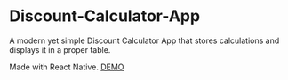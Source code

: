 # Discount-Calculator-App
A modern yet simple Discount Calculator App that stores calculations and displays it in a proper table.

Made with React Native.
[DEMO](https://www.youtube.com)
